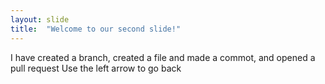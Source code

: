```yaml
---
layout: slide
title:  "Welcome to our second slide!"
---
```

I have created a branch, created a file and made a commot, and opened a pull request
Use the left arrow to go back
